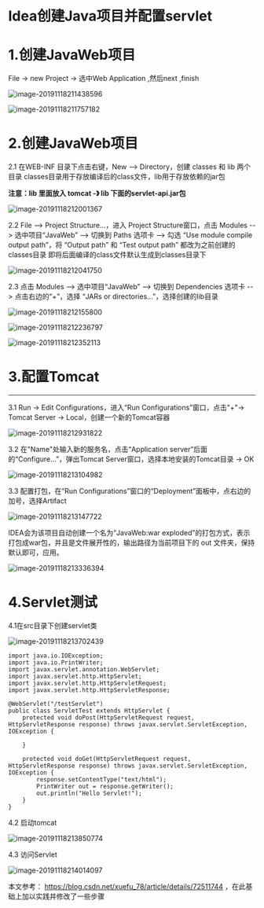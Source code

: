 # Idea创建Java项目并配置servlet



# 1.创建JavaWeb项目

File -> new Project -> 选中Web Application ,然后next ,finish

![image-20191118211438596](images/image-20191118211438596.png)



![image-20191118211757182](images/image-20191118211757182.png)

# 2.创建JavaWeb项目

2.1 在WEB-INF 目录下点击右键，New --> Directory，创建 classes 和 lib 两个目录
classes目录用于存放编译后的class文件，lib用于存放依赖的jar包

**注意：lib 里面放入 tomcat -》 lib 下面的servlet-api.jar包**



![image-20191118212001367](images/image-20191118212001367.png)





2.2 File --> Project Structure...，进入 Project Structure窗口，点击 Modules --> 选中项目“JavaWeb” --> 切换到 Paths 选项卡 --> 勾选 “Use module compile output path”，将 “Output path” 和 “Test output path” 都改为之前创建的classes目录
即将后面编译的class文件默认生成到classes目录下

![image-20191118212041750](images/image-20191118212041750.png)



2.3 点击 Modules --> 选中项目“JavaWeb” --> 切换到 Dependencies 选项卡 --> 点击右边的“+”，选择 “JARs or directories...”，选择创建的lib目录

![image-20191118212155800](images/image-20191118212155800.png)

![image-20191118212236797](images/image-20191118212236797.png)

![image-20191118212352113](images/image-20191118212352113.png)





# 3.配置Tomcat

------

3.1 Run -> Edit Configurations，进入“Run Configurations”窗口，点击"+"-> Tomcat Server -> Local，创建一个新的Tomcat容器

![image-20191118212931822](images/image-20191118212931822.png)



3.2 在"Name"处输入新的服务名，点击“Application server”后面的“Configure...”，弹出Tomcat Server窗口，选择本地安装的Tomcat目录 -> OK

![image-20191118213104982](images/image-20191118213104982.png)



3.3  配置打包，在“Run Configurations”窗口的“Deployment”面板中，点右边的加号，选择Artifact

![image-20191118213147722](images/image-20191118213147722.png)

IDEA会为该项目自动创建一个名为“JavaWeb:war exploded”的打包方式，表示 打包成war包，并且是文件展开性的，输出路径为当前项目下的 out 文件夹，保持默认即可，应用。

![image-20191118213336394](images/image-20191118213336394.png)



# 4.Servlet测试

4.1在src目录下创建servlet类

![image-20191118213702439](images/image-20191118213702439.png)

```
import java.io.IOException;
import java.io.PrintWriter;
import javax.servlet.annotation.WebServlet;
import javax.servlet.http.HttpServlet;
import javax.servlet.http.HttpServletRequest;
import javax.servlet.http.HttpServletResponse;

@WebServlet("/testServlet")
public class ServletTest extends HttpServlet {
    protected void doPost(HttpServletRequest request, HttpServletResponse response) throws javax.servlet.ServletException, IOException {

    }

    protected void doGet(HttpServletRequest request, HttpServletResponse response) throws javax.servlet.ServletException, IOException {
        response.setContentType("text/html");
        PrintWriter out = response.getWriter();
        out.println("Hello Servlet!");
    }
}

```



4.2 启动tomcat

![image-20191118213850774](images/image-20191118213850774.png)



4.3 访问Servlet

![image-20191118214014097](images/image-20191118214014097.png)



本文参考： https://blog.csdn.net/xuefu_78/article/details/72511744 ，在此基础上加以实践并修改了一些步骤